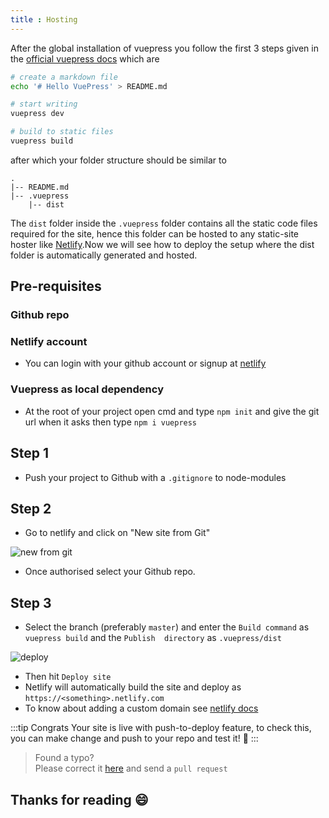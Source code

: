 ```yaml
---
title : Hosting
---
```

<vuenet-One/>

After the global installation of vuepress you follow the first 3 steps given in the [official vuepress docs](https://vuepress.vuejs.org/) which are
```bash 
# create a markdown file
echo '# Hello VuePress' > README.md

# start writing
vuepress dev

# build to static files
vuepress build
```
after which your folder structure should be similar to
```
.
|-- README.md
|-- .vuepress
    |-- dist
```
The `dist` folder inside the `.vuepress` folder contains all the static code files required for the site, hence this folder can be hosted to any static-site hoster like [Netlify](https://www.netlify.com/).Now we will see how to deploy the setup where the dist folder is automatically generated and hosted.

## Pre-requisites
### Github repo
### Netlify account
- You can login with your github account or signup at [netlify](https://www.netlify.com/)
### Vuepress as local dependency
- At the root of your project open cmd and type `npm init` and give the git url when it asks then type `npm i vuepress`

## Step 1  
- Push your project to Github with a `.gitignore` to node-modules

## Step 2 
- Go to netlify and click on "New site from Git"

![new from git](assets/img/vuenet_git.png)

- Once authorised select your Github repo.

## Step 3 
- Select the branch (preferably `master`) and enter the `Build command` as `vuepress build` and the `Publish  directory` as `.vuepress/dist`

![deploy](assets/img/vuenet_net.png)

- Then hit `Deploy site`
- Netlify will automatically build the site and deploy as `https://<something>.netlify.com`
- To know about adding a custom domain see [netlify docs](https://www.netlify.com/docs/custom-domains/)

:::tip Congrats
Your site is live with push-to-deploy feature, to check this, you can make change and push to your repo and test it! :tada:
:::

>Found a typo?   
Please correct it [here](https://github.com/hemanth-hk/M10/blob/master/vuenet.md) and send a `pull request`

## Thanks for reading :smile:
